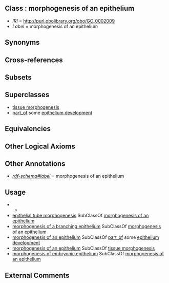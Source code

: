 
## Class : morphogenesis of an epithelium

 * *IRI* = http://purl.obolibrary.org/obo/GO_0002009
 * *Label* = morphogenesis of an epithelium

## Synonyms


## Cross-references


## Subsets


## Superclasses

 * [tissue morphogenesis](../../GO/29/GO_0048729.md)
 * [part_of](../../BFO/50/BFO_0000050.md) some [epithelium development](../../GO/29/GO_0060429.md)

## Equivalencies


## Other Logical Axioms


## Other Annotations

 * *[rdf-schema#label](../../el/rdf-schema#label.md)* = morphogenesis of an epithelium

## Usage

 * -
 * [epithelial tube morphogenesis](../../GO/62/GO_0060562.md) SubClassOf [morphogenesis of an epithelium](../../GO/09/GO_0002009.md)
 * [morphogenesis of a branching epithelium](../../GO/38/GO_0061138.md) SubClassOf [morphogenesis of an epithelium](../../GO/09/GO_0002009.md)
 * [morphogenesis of an epithelium](../../GO/09/GO_0002009.md) SubClassOf [part_of](../../BFO/50/BFO_0000050.md) some [epithelium development](../../GO/29/GO_0060429.md)
 * [morphogenesis of an epithelium](../../GO/09/GO_0002009.md) SubClassOf [tissue morphogenesis](../../GO/29/GO_0048729.md)
 * [morphogenesis of embryonic epithelium](../../GO/31/GO_0016331.md) SubClassOf [morphogenesis of an epithelium](../../GO/09/GO_0002009.md)

## External Comments

